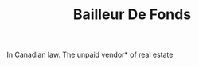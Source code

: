 ---
title: Bailleur De Fonds
letter: B
permalink: "/definitions/bailleur-de-fonds.html"
body: In Canadian law. The unpaid vendor* of real estate
published_at: '2018-07-07'
source: Black's Law Dictionary
layout: post
---